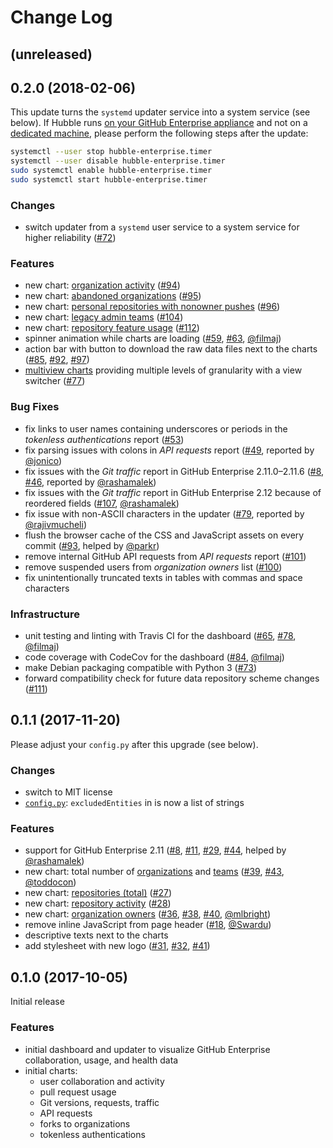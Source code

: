 # Change Log

## (unreleased)

## 0.2.0 (2018-02-06)

This update turns the `systemd` updater service into a system service (see below).
If Hubble runs [on your GitHub Enterprise appliance](https://github.com/Autodesk/hubble/tree/master/updater#setup-on-the-github-enterprise-appliance) and not on a [dedicated machine](https://github.com/Autodesk/hubble/tree/master/updater#setup-on-a-dedicated-machine), please perform the following steps after the update:

```sh
systemctl --user stop hubble-enterprise.timer
systemctl --user disable hubble-enterprise.timer
sudo systemctl enable hubble-enterprise.timer
sudo systemctl start hubble-enterprise.timer
```

### Changes

- switch updater from a `systemd` user service to a system service for higher reliability ([#72](https://github.com/Autodesk/hubble/issues/72))

### Features

- new chart: [organization activity](https://autodesk.github.io/hubble/orgs-activity) ([#94](https://github.com/Autodesk/hubble/issues/94))
- new chart: [abandoned organizations](https://autodesk.github.io/hubble/housekeeping-abandoned-orgs) ([#95](https://github.com/Autodesk/hubble/issues/95))
- new chart: [personal repositories with nonowner pushes](https://autodesk.github.io/hubble/housekeeping-repo-location) ([#96](https://github.com/Autodesk/hubble/issues/96))
- new chart: [legacy admin teams](https://autodesk.github.io/hubble/recommendations-legacy-teams) ([#104](https://github.com/Autodesk/hubble/issues/104))
- new chart: [repository feature usage](https://autodesk.github.io/hubble/repos-feature-usage) ([#112](https://github.com/Autodesk/hubble/issues/112))
- spinner animation while charts are loading ([#59](https://github.com/Autodesk/hubble/issues/59), [#63](https://github.com/Autodesk/hubble/issues/63), [@filmaj](https://github.com/filmaj))
- action bar with button to download the raw data files next to the charts ([#85](https://github.com/Autodesk/hubble/issues/85), [#92](https://github.com/Autodesk/hubble/issues/92), [#97](https://github.com/Autodesk/hubble/issues/97))
- [multiview charts](https://autodesk.github.io/hubble/pr-total) providing multiple levels of granularity with a view switcher ([#77](https://github.com/Autodesk/hubble/issues/77))

### Bug Fixes

- fix links to user names containing underscores or periods in the *tokenless authentications* report ([#53](https://github.com/Autodesk/hubble/issues/53))
- fix parsing issues with colons in *API requests* report ([#49](https://github.com/Autodesk/hubble/issues/49), reported by [@jonico](https://github.com/jonico))
- fix issues with the *Git traffic* report in GitHub Enterprise 2.11.0–2.11.6 ([#8](https://github.com/Autodesk/hubble/issues/8), [#46](https://github.com/Autodesk/hubble/issues/46), reported by [@rashamalek](https://github.com/rashamalek))
- fix issues with the *Git traffic* report in GitHub Enterprise 2.12 because of reordered fields ([#107](https://github.com/Autodesk/hubble/issues/107), [@rashamalek](https://github.com/rashamalek))
- fix issue with non-ASCII characters in the updater ([#79](https://github.com/Autodesk/hubble/issues/79), reported by [@rajivmucheli](https://github.com/rajivmucheli))
- flush the browser cache of the CSS and JavaScript assets on every commit ([#93](https://github.com/Autodesk/hubble/issues/93), helped by [@parkr](https://github.com/parkr))
- remove internal GitHub API requests from *API requests* report ([#101](https://github.com/Autodesk/hubble/issues/101))
- remove suspended users from *organization owners* list ([#100](https://github.com/Autodesk/hubble/issues/100))
- fix unintentionally truncated texts in tables with commas and space characters

### Infrastructure

- unit testing and linting with Travis CI for the dashboard ([#65](https://github.com/Autodesk/hubble/issues/65), [#78](https://github.com/Autodesk/hubble/issues/78), [@filmaj](https://github.com/filmaj))
- code coverage with CodeCov for the dashboard ([#84](https://github.com/Autodesk/hubble/issues/84), [@filmaj](https://github.com/filmaj))
- make Debian packaging compatible with Python 3 ([#73](https://github.com/Autodesk/hubble/issues/73))
- forward compatibility check for future data repository scheme changes ([#111](https://github.com/Autodesk/hubble/issues/111))

## 0.1.1 (2017-11-20)

Please adjust your `config.py` after this upgrade (see below).

### Changes

- switch to MIT license
- [`config.py`](https://github.com/Autodesk/hubble/blob/master/updater/config.py.example): `excludedEntities` in is now a list of strings

### Features

- support for GitHub Enterprise 2.11 ([#8](https://github.com/Autodesk/hubble/issues/8), [#11](https://github.com/Autodesk/hubble/issues/11), [#29](https://github.com/Autodesk/hubble/issues/29), [#44](https://github.com/Autodesk/hubble/issues/44), helped by [@rashamalek](https://github.com/rashamalek))
- new chart: total number of [organizations](https://autodesk.github.io/hubble/orgs-total) and [teams](https://autodesk.github.io/hubble/teams-total) ([#39](https://github.com/Autodesk/hubble/issues/39), [#43](https://github.com/Autodesk/hubble/issues/43), [@toddocon](https://github.com/toddocon))
- new chart: [repositories (total)](https://autodesk.github.io/hubble/repos-total) ([#27](https://github.com/Autodesk/hubble/issues/27))
- new chart: [repository activity](https://autodesk.github.io/hubble/repos-activity) ([#28](https://github.com/Autodesk/hubble/issues/28))
- new chart: [organization owners](https://autodesk.github.io/hubble/org-owners) ([#36](https://github.com/Autodesk/hubble/issues/36), [#38](https://github.com/Autodesk/hubble/issues/38), [#40](https://github.com/Autodesk/hubble/issues/40), [@mlbright](https://github.com/mlbright))
- remove inline JavaScript from page header ([#18](https://github.com/Autodesk/hubble/issues/18), [@Swardu](https://github.com/Swardu))
- descriptive texts next to the charts
- add stylesheet with new logo ([#31](https://github.com/Autodesk/hubble/issues/31), [#32](https://github.com/Autodesk/hubble/issues/32), [#41](https://github.com/Autodesk/hubble/issues/41))

## 0.1.0 (2017-10-05)

Initial release

### Features

- initial dashboard and updater to visualize GitHub Enterprise collaboration, usage, and health data
- initial charts:
  - user collaboration and activity
  - pull request usage
  - Git versions, requests, traffic
  - API requests
  - forks to organizations
  - tokenless authentications
